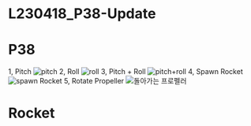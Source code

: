 # L230418_P38-Update
# P38
1, Pitch
![pitch](https://user-images.githubusercontent.com/129349158/233874993-9eae739f-ac45-4ff8-9b70-1d7265c2abc9.png)
2, Roll
![roll](https://user-images.githubusercontent.com/129349158/233875033-9036cc8f-7b5b-4f98-8db5-def505275185.png)
3, Pitch + Roll
![pitch+roll](https://user-images.githubusercontent.com/129349158/233874995-5d58f558-62af-490d-b3fe-753994d5138e.png)
4, Spawn Rocket
![spawn Rocket](https://user-images.githubusercontent.com/129349158/233875045-b5bf426c-30a9-4390-83c7-f8ca344db30d.png)
5, Rotate Propeller
![돌아가는 프로펠러](https://user-images.githubusercontent.com/129349158/233875061-384d4acb-6c85-49b0-88a8-1bf9559dd62c.png)

# Rocket

